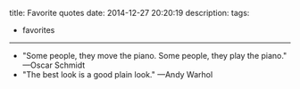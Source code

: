 title: Favorite quotes
date: 2014-12-27 20:20:19
description:
tags:
- favorites
---

- "Some people, they move the piano. Some people, they play the piano." —Oscar Schmidt
- "The best look is a good plain look." —Andy Warhol